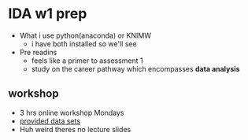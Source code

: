 # IDA w1 prep

- What i use python(anaconda) or KNIMW
  - i have both installed so we'll see
- Pre readins
  - feels like a primer to assessment 1
  - study on the career pathway which encompasses **data analysis**

## workshop

- 3 hrs online workshop Mondays
- [provided data sets](./iris.xls)
- Huh weird theres no lecture slides

